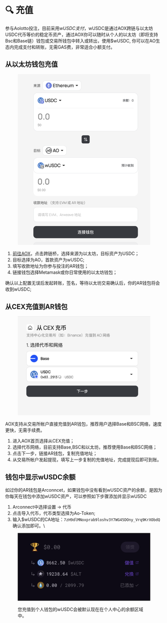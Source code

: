 # 🔍 充值

参与Aolotto投注，目前采用$wUSDC支付，$wUSDC是通过AOX跨链与以太坊USDC代币等价的稳定币资产，通过AOX你可以随时从个人的以太坊（即将支持Bsc和Base链）钱包或交易所钱包中转入或转出，使用$wUSDC, 你可以在AO生态内完成支付和转账，无需GAS费，非常适合小额支付。

## 从以太坊钱包充值

<figure><img src=".gitbook/assets/image (5).png" alt=""><figcaption></figcaption></figure>

1. [前往AOX](https://aox.xyz/#/beta)，点击跨链桥，选择来源为以太坊，目标资产为USDC；
2. 目标选择为AO，首款资产为wUSDC;
3. 填写收款地址为你参与投注的AR钱包；
4. 链接钱包选择Metamask或你日常使用的以太坊钱包；

确认以上配置无误后发起转账，签名，等待以太坊交易确认后，你的AR钱包将会收到wUSDC;

## 从CEX充值到AR钱包

<figure><img src=".gitbook/assets/image (8).png" alt=""><figcaption></figcaption></figure>

AOX支持从交易所帐户直接充值到AR钱包，推荐用户选择Base和BSC网络，速度更快，无需手续费。

1. 进入AOX首页选择从CEX充值；
2. 选择代币网络，目前支持Base,BSC和以太坊，推荐使用Base和BSC网络；
3. 点击下一步，链接AR钱包，复制充值地址；
4. 从交易所帐户发起提现，填写上一步复制的充值地址，完成提现后即可到账。

## 钱包中显示wUSDC余额

如过你的AR钱包是Arconncet，如果钱包中没有看到wUSDC资产的余额，是因为你每天在钱包中添加wUSDC资产，可以参照如下步骤添加并显示wUSDC

1. Arconnect中选择设置 -> 代币
2. 点击导入代币，代币类型选择为Ao-Token;
3. 输入$wUSDC的CA地址：`7zH9dlMNoxprab9loshv3Y7WG45DOny_Vrq9KrXObdQ` 确认添加即可。\


<figure><img src=".gitbook/assets/image (6).png" alt=""><figcaption><p>您充值到个人钱包的wUSDC会被默认现在在个人中心的余额区域中。</p></figcaption></figure>

